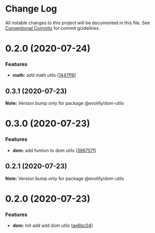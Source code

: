 # Change Log

All notable changes to this project will be documented in this file.
See [Conventional Commits](https://conventionalcommits.org) for commit guidelines.

# 0.2.0 (2020-07-24)


### Features

* **math:** add math utils ([1447ff6](https://github.com/evolify/utils/commit/1447ff6f550477a978467e3d61d0084b1dc5574d))





## 0.3.1 (2020-07-23)

**Note:** Version bump only for package @evolify/dom-utils





# 0.3.0 (2020-07-23)


### Features

* **dom:** add funtion to dom utils ([386757f](https://github.com/evolify/utils/commit/386757fd7bebc36736bbf710f4116923acba0ac6))





## 0.2.1 (2020-07-23)

**Note:** Version bump only for package @evolify/dom-utils





# 0.2.0 (2020-07-23)


### Features

* **dom:** init add add dom utils ([ae6bc04](https://github.com/evolify/utils/commit/ae6bc041a382ebc14004ad214dfe1bc04a8f12c5))
